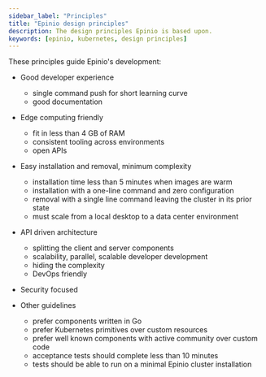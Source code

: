 ```yaml
---
sidebar_label: "Principles"
title: "Epinio design principles"
description: The design principles Epinio is based upon.
keywords: [epinio, kubernetes, design principles]
---
```


<!--TODO:

I've had a go at revising this.

I think it may need some more bullet points. Surely we can say more about the Epinio development experience. About Epinio and edge computing.

I think it needs further content. Need to say more about API driven architecture.

I've tried to add a few points. Just suggestions, to start the
conversation. I don't really know what I'm talking about in the Epinio
context. Add and delete as you see fit.

Any links to references?

-->

These principles guide Epinio's development:

- Good developer experience
  - single command push for short learning curve
  - good documentation

- Edge computing friendly
  - fit in less than 4&nbsp;GB of RAM
  - consistent tooling across environments
  - open APIs

- Easy installation and removal, minimum complexity
  - installation time less than 5 minutes when images are warm
  - installation with a one-line command and zero configuration
  - removal with a single line command leaving the cluster in its prior state
  - must scale from a local desktop to a data center environment

- API driven architecture
  - splitting the client and server components
  - scalability, parallel, scalable developer development
  - hiding the complexity
  - DevOps friendly

- Security focused

- Other guidelines
  - prefer components written in Go
  - prefer Kubernetes primitives over custom resources
  - prefer well known components with active community over custom code
  - acceptance tests should complete less than 10 minutes
  - tests should be able to run on a minimal Epinio cluster installation
